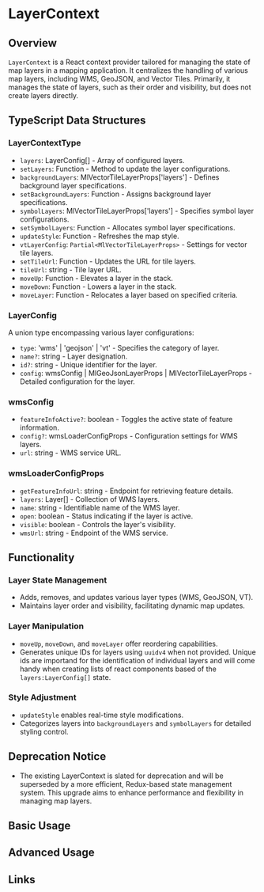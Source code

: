 # LayerContext

## Overview
`LayerContext` is a React context provider tailored for managing the state of map layers in a mapping application. It centralizes the handling of various map layers, including WMS, GeoJSON, and Vector Tiles. Primarily, it manages the state of layers, such as their order and visibility, but does not create layers directly.

## TypeScript Data Structures

### LayerContextType
- `layers`: LayerConfig[] - Array of configured layers.
- `setLayers`: Function - Method to update the layer configurations.
- `backgroundLayers`: MlVectorTileLayerProps['layers'] - Defines background layer specifications.
- `setBackgroundLayers`: Function - Assigns background layer specifications.
- `symbolLayers`: MlVectorTileLayerProps['layers'] - Specifies symbol layer configurations.
- `setSymbolLayers`: Function - Allocates symbol layer specifications.
- `updateStyle`: Function - Refreshes the map style.
- `vtLayerConfig`: `Partial<MlVectorTileLayerProps>` - Settings for vector tile layers.
- `setTileUrl`: Function - Updates the URL for tile layers.
- `tileUrl`: string - Tile layer URL.
- `moveUp`: Function - Elevates a layer in the stack.
- `moveDown`: Function - Lowers a layer in the stack.
- `moveLayer`: Function - Relocates a layer based on specified criteria.

### LayerConfig
A union type encompassing various layer configurations:
- `type`: 'wms' | 'geojson' | 'vt' - Specifies the category of layer.
- `name?`: string - Layer designation.
- `id?`: string - Unique identifier for the layer.
- `config`: wmsConfig | MlGeoJsonLayerProps | MlVectorTileLayerProps - Detailed configuration for the layer.

### wmsConfig
- `featureInfoActive?`: boolean - Toggles the active state of feature information.
- `config?`: wmsLoaderConfigProps - Configuration settings for WMS layers.
- `url`: string - WMS service URL.

### wmsLoaderConfigProps
- `getFeatureInfoUrl`: string - Endpoint for retrieving feature details.
- `layers`: Layer[] - Collection of WMS layers.
- `name`: string - Identifiable name of the WMS layer.
- `open`: boolean - Status indicating if the layer is active.
- `visible`: boolean - Controls the layer's visibility.
- `wmsUrl`: string - Endpoint of the WMS service.


## Functionality

### Layer State Management
- Adds, removes, and updates various layer types (WMS, GeoJSON, VT).
- Maintains layer order and visibility, facilitating dynamic map updates.

### Layer Manipulation
- `moveUp`, `moveDown`, and `moveLayer` offer reordering capabilities.
- Generates unique IDs for layers using `uuidv4` when not provided. Unique ids are importand for the identification of individual layers and will come handy when creating lists of react components based of the `layers:LayerConfig[]` state.

### Style Adjustment
- `updateStyle` enables real-time style modifications.
- Categorizes layers into `backgroundLayers` and `symbolLayers` for detailed styling control.

## Deprecation Notice
- The existing LayerContext is slated for deprecation and will be superseded by a more efficient, Redux-based state management system. This upgrade aims to enhance performance and flexibility in managing map layers.


## Basic Usage


## Advanced Usage


## Links